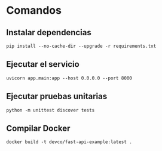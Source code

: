 # Comandos
## Instalar dependencias
`pip install --no-cache-dir --upgrade -r requirements.txt`
## Ejecutar el servicio
`uvicorn app.main:app --host 0.0.0.0 --port 8000`
## Ejecutar pruebas unitarias
`python -m unittest discover tests`
## Compilar Docker
`docker build -t devco/fast-api-example:latest .`